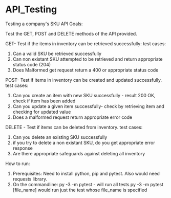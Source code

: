 # API_Testing
Testing a company's SKU API
Goals:

Test the GET, POST and DELETE methods of the API provided.

GET- Test if the items in inventory can be retrieved successfully:
test cases:
1. Can a valid SKU be retrieved successfully
2. Can non existant SKU attempted to be retrieved and return appropriate status code (204)
3. Does Malformed get request return a 400 or appropriate status code

POST- Test if items in inventory can be created and updated successfully.
test cases:
1. Can you create an item with new SKU successfully - result 200 OK, check if item has been added
2. Can you update a given item successfully- check by retrieving item and checking for updated value
3. Does a malformed request return appropriate error code

DELETE - Test if items can be deleted from inventory.
test cases:
1. Can you delete an existing SKU successfully
2. if you try to delete a non existant SKU, do you get appropriate error response
3. Are there appropriate safeguards against deleting all inventory

How to run:
1. Prerequisites: Need to install python, pip and pytest. Also would need requests library.
2. On the commandline: 
    py -3 -m pytest - will run all tests
    py -3 -m pytest [file_name] would run just the test whose file_name is specified



